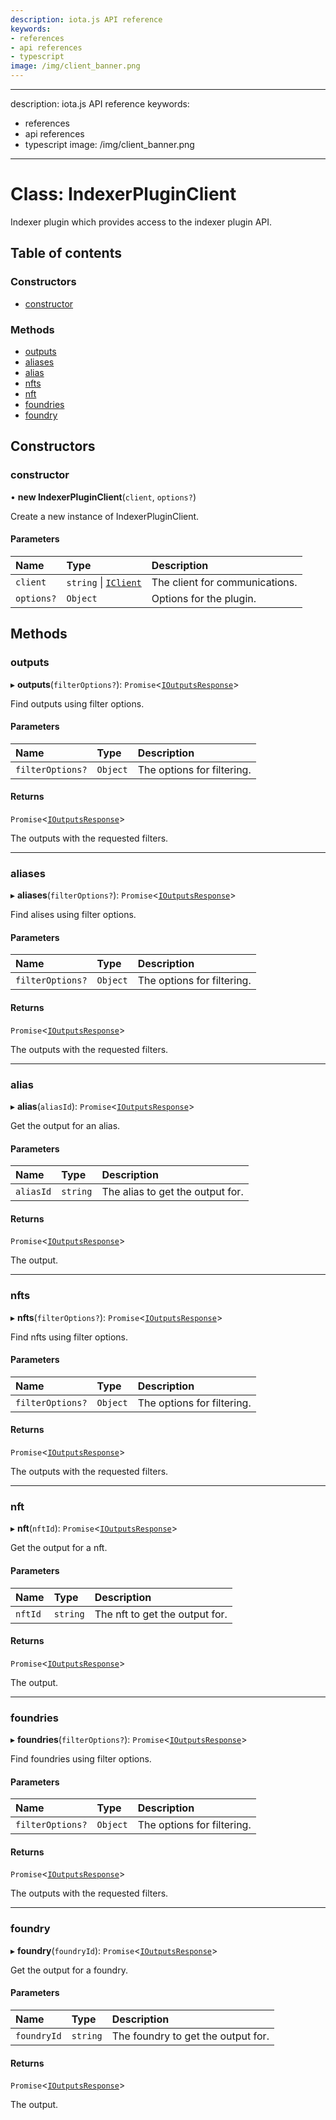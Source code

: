 ```yaml
---
description: iota.js API reference
keywords:
- references
- api references
- typescript
image: /img/client_banner.png
---
```

---
description: iota.js API reference
keywords:
- references
- api references
- typescript
image: /img/client_banner.png
---
# Class: IndexerPluginClient

Indexer plugin which provides access to the indexer plugin API.

## Table of contents

### Constructors

- [constructor](IndexerPluginClient.md#constructor)

### Methods

- [outputs](IndexerPluginClient.md#outputs)
- [aliases](IndexerPluginClient.md#aliases)
- [alias](IndexerPluginClient.md#alias)
- [nfts](IndexerPluginClient.md#nfts)
- [nft](IndexerPluginClient.md#nft)
- [foundries](IndexerPluginClient.md#foundries)
- [foundry](IndexerPluginClient.md#foundry)

## Constructors

### constructor

• **new IndexerPluginClient**(`client`, `options?`)

Create a new instance of IndexerPluginClient.

#### Parameters

| Name | Type | Description |
| :------ | :------ | :------ |
| `client` | `string` \| [`IClient`](../interfaces/IClient.md) | The client for communications. |
| `options?` | `Object` | Options for the plugin. |

## Methods

### outputs

▸ **outputs**(`filterOptions?`): `Promise`<[`IOutputsResponse`](../interfaces/IOutputsResponse.md)\>

Find outputs using filter options.

#### Parameters

| Name | Type | Description |
| :------ | :------ | :------ |
| `filterOptions?` | `Object` | The options for filtering. |

#### Returns

`Promise`<[`IOutputsResponse`](../interfaces/IOutputsResponse.md)\>

The outputs with the requested filters.

___

### aliases

▸ **aliases**(`filterOptions?`): `Promise`<[`IOutputsResponse`](../interfaces/IOutputsResponse.md)\>

Find alises using filter options.

#### Parameters

| Name | Type | Description |
| :------ | :------ | :------ |
| `filterOptions?` | `Object` | The options for filtering. |

#### Returns

`Promise`<[`IOutputsResponse`](../interfaces/IOutputsResponse.md)\>

The outputs with the requested filters.

___

### alias

▸ **alias**(`aliasId`): `Promise`<[`IOutputsResponse`](../interfaces/IOutputsResponse.md)\>

Get the output for an alias.

#### Parameters

| Name | Type | Description |
| :------ | :------ | :------ |
| `aliasId` | `string` | The alias to get the output for. |

#### Returns

`Promise`<[`IOutputsResponse`](../interfaces/IOutputsResponse.md)\>

The output.

___

### nfts

▸ **nfts**(`filterOptions?`): `Promise`<[`IOutputsResponse`](../interfaces/IOutputsResponse.md)\>

Find nfts using filter options.

#### Parameters

| Name | Type | Description |
| :------ | :------ | :------ |
| `filterOptions?` | `Object` | The options for filtering. |

#### Returns

`Promise`<[`IOutputsResponse`](../interfaces/IOutputsResponse.md)\>

The outputs with the requested filters.

___

### nft

▸ **nft**(`nftId`): `Promise`<[`IOutputsResponse`](../interfaces/IOutputsResponse.md)\>

Get the output for a nft.

#### Parameters

| Name | Type | Description |
| :------ | :------ | :------ |
| `nftId` | `string` | The nft to get the output for. |

#### Returns

`Promise`<[`IOutputsResponse`](../interfaces/IOutputsResponse.md)\>

The output.

___

### foundries

▸ **foundries**(`filterOptions?`): `Promise`<[`IOutputsResponse`](../interfaces/IOutputsResponse.md)\>

Find foundries using filter options.

#### Parameters

| Name | Type | Description |
| :------ | :------ | :------ |
| `filterOptions?` | `Object` | The options for filtering. |

#### Returns

`Promise`<[`IOutputsResponse`](../interfaces/IOutputsResponse.md)\>

The outputs with the requested filters.

___

### foundry

▸ **foundry**(`foundryId`): `Promise`<[`IOutputsResponse`](../interfaces/IOutputsResponse.md)\>

Get the output for a foundry.

#### Parameters

| Name | Type | Description |
| :------ | :------ | :------ |
| `foundryId` | `string` | The foundry to get the output for. |

#### Returns

`Promise`<[`IOutputsResponse`](../interfaces/IOutputsResponse.md)\>

The output.
